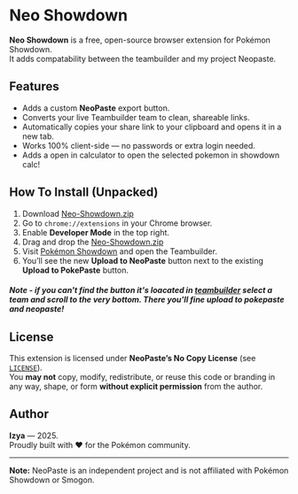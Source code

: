 # Neo Showdown

**Neo Showdown** is a free, open-source browser extension for Pokémon Showdown.  
It adds compatability between the teambuilder and my project Neopaste.

##  Features

- Adds a custom **NeoPaste** export button.
- Converts your live Teambuilder team to clean, shareable links.
- Automatically copies your share link to your clipboard and opens it in a new tab.
- Works 100% client-side — no passwords or extra login needed.
- Adds a open in calculator to open the selected pokemon in showdown calc!

##  How To Install (Unpacked)

1. Download [Neo-Showdown.zip](https://github.com/Izyawastaken/Neo-Showdown/blob/main/Neo-Showdown-3.1-Chromium.zip)
2. Go to `chrome://extensions` in your Chrome browser.
3. Enable **Developer Mode** in the top right.
4. Drag and drop the [Neo-Showdown.zip](https://github.com/Izyawastaken/Neo-Showdown/blob/main/Neo-Showdown-v2.zip)
5. Visit [Pokémon Showdown](https://play.pokemonshowdown.com/) and open the Teambuilder.
6. You’ll see the new **Upload to NeoPaste** button next to the existing **Upload to PokePaste** button.
##### Note - if you can't find the button it's loacated in [teambuilder](https://play.pokemonshowdown.com/teambuilder) select a team and scroll to the very bottom. There you'll fine upload to pokepaste and neopaste!

##  License

This extension is licensed under **NeoPaste’s No Copy License** (see [`LICENSE`](LICENSE)).  
You **may not** copy, modify, redistribute, or reuse this code or branding in any way, shape, or form **without explicit permission** from the author.

##  Author

**Izya** — 2025.  
Proudly built with ❤️ for the Pokémon community.

---

**Note:** NeoPaste is an independent project and is not affiliated with Pokémon Showdown or Smogon.

